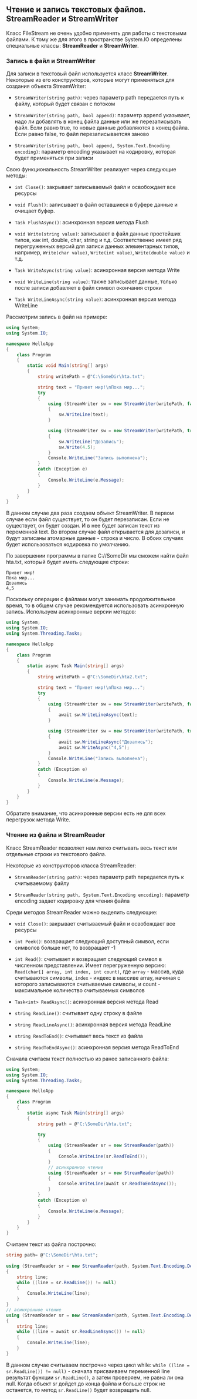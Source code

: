 ## Чтение и запись текстовых файлов. StreamReader и StreamWriter

Класс FileStream не очень удобно применять для работы с текстовыми файлами. К тому же для этого в пространстве System.IO определены специальные 
классы: **StreamReader** и **StreamWriter**.

### Запись в файл и StreamWriter

Для записи в текстовый файл используется класс **StreamWriter**. Некоторые из его конструкторов, которые могут применяться для создания объекта 
StreamWriter:

- `StreamWriter(string path)`: через параметр path передается путь к файлу, который будет связан с потоком

- `StreamWriter(string path, bool append)`: параметр append указывает, надо ли добавлять в конец файла данные или же перезаписывать файл. 
Если равно true, то новые данные добавляются в конец файла. Если равно false, то файл перезаписываетсяя заново

- `StreamWriter(string path, bool append, System.Text.Encoding encoding)`: параметр encoding указывает на кодировку, которая будет 
применяться при записи

Свою функциональность StreamWriter реализует через следующие методы:

- `int Close()`: закрывает записываемый файл и освобождает все ресурсы

- `void Flush()`: записывает в файл оставшиеся в буфере данные и очищает буфер.

- `Task FlushAsync()`: асинхронная версия метода Flush

- `void Write(string value)`: записывает в файл данные простейших типов, как int, double, char, string и т.д. Соответственно имеет ряд перегруженных 
версий для записи данных элементарных типов, например, `Write(char value)`, `Write(int value)`, `Write(double value)` и т.д.

- `Task WriteAsync(string value)`: асинхронная версия метода Write

- `void WriteLine(string value)`: также записывает данные, только после записи добавляет в файл символ окончания строки

- `Task WriteLineAsync(string value)`: асинхронная версия метода WriteLine

Рассмотрим запись в файл на примере:

```cs
using System;
using System.IO;

namespace HelloApp
{
    class Program
    {
        static void Main(string[] args)
        {
            string writePath = @"C:\SomeDir\hta.txt";

            string text = "Привет мир!\nПока мир...";
            try
            {
                using (StreamWriter sw = new StreamWriter(writePath, false, System.Text.Encoding.Default))
                {
                    sw.WriteLine(text);
                }

                using (StreamWriter sw = new StreamWriter(writePath, true, System.Text.Encoding.Default))
                {
                    sw.WriteLine("Дозапись");
                    sw.Write(4.5);
                }
				Console.WriteLine("Запись выполнена");
            }
            catch (Exception e)
            {
                Console.WriteLine(e.Message);
            }
        }
    }
}
```

В данном случае два раза создаем объект StreamWriter. В первом случае если файл существует, то он будет перезаписан. Если не существует, он будет создан. И в нее будет записан текст из переменной text. Во втором случае файл открывается для дозаписи, и будут записаны атомарные данные - строка и число. В 
обоих случаях будет использоваться кодировка по умолчанию.

По завершении программы в папке C://SomeDir мы сможем найти файл hta.txt, который будет иметь следующие строки:

```
Привет мир!
Пока мир...
Дозапись
4,5
```

Поскольку операции с файлами могут занимать продолжительное время, то в общем случае рекомендуется использовать асинхронную запись. Используем асинхронные версии методов:

```cs
using System;
using System.IO;
using System.Threading.Tasks;

namespace HelloApp
{
    class Program
    {
        static async Task Main(string[] args)
        {
            string writePath = @"C:\SomeDir\hta2.txt";

            string text = "Привет мир!\nПока мир...";
            try
            {
                using (StreamWriter sw = new StreamWriter(writePath, false, System.Text.Encoding.Default))
                {
                    await sw.WriteLineAsync(text);
                }

                using (StreamWriter sw = new StreamWriter(writePath, true, System.Text.Encoding.Default))
                {
                    await sw.WriteLineAsync("Дозапись");
                    await sw.WriteAsync("4,5");
                }
                Console.WriteLine("Запись выполнена");
            }
            catch (Exception e)
            {
                Console.WriteLine(e.Message);
            }
        }
    }
}
```

Обратите внимание, что асинхронные версии есть не для всех перегрузок метода Write.

### Чтение из файла и StreamReader

Класс StreamReader позволяет нам легко считывать весь текст или отдельные строки из текстового файла.

Некоторые из конструкторов класса StreamReader:

- `StreamReader(string path)`: через параметр path передается путь к считываемому файлу

- `StreamReader(string path, System.Text.Encoding encoding)`: параметр encoding задает кодировку для чтения файла

Среди методов StreamReader можно выделить следующие:

- `void Close()`: закрывает считываемый файл и освобождает все ресурсы

- `int Peek()`: возвращает следующий доступный символ, если символов больше нет, то возвращает -1

- `int Read()`: считывает и возвращает следующий символ в численном представлении. Имеет перегруженную версию: 
`Read(char[] array, int index, int count)`, где `array` - массив, куда считываются символы, `index` - индекс в массиве array, 
начиная с которого записываются считываемые символы, и count - максимальное количество считываемых символов

- `Task<int> ReadAsync()`: асинхронная версия метода Read

- `string ReadLine()`: считывает одну строку в файле

- `string ReadLineAsync()`: асинхронная версия метода ReadLine

- `string ReadToEnd()`: считывает весь текст из файла

- `string ReadToEndAsync()`: асинхронная версия метода ReadToEnd

Сначала считаем текст полностью из ранее записанного файла:

```cs
using System;
using System.IO;
using System.Threading.Tasks;

namespace HelloApp
{
    class Program
    {
        static async Task Main(string[] args)
        {
            string path = @"C:\SomeDir\hta.txt";

            try
            {
                using (StreamReader sr = new StreamReader(path))
                {
                    Console.WriteLine(sr.ReadToEnd());
                }
				// асинхронное чтение
                using (StreamReader sr = new StreamReader(path))
                {
                    Console.WriteLine(await sr.ReadToEndAsync());
                }
            }
            catch (Exception e)
            {
                Console.WriteLine(e.Message);
            }
        }
    }
}
```

Считаем текст из файла построчно:

```cs
string path= @"C:\SomeDir\hta.txt";
  
using (StreamReader sr = new StreamReader(path, System.Text.Encoding.Default))
{
	string line;
	while ((line = sr.ReadLine()) != null)
	{
		Console.WriteLine(line);
	}
}
// асинхронное чтение
using (StreamReader sr = new StreamReader(path, System.Text.Encoding.Default))
{
	string line;
	while ((line = await sr.ReadLineAsync()) != null)
	{
		Console.WriteLine(line);
	}
}
```

В данном случае считываем построчно через цикл while: `while ((line = sr.ReadLine()) != null)` - сначала присваиваем переменной line результат функции 
`sr.ReadLine()`, а затем проверяем, не равна ли она null. Когда объект sr дойдет до конца файла и больше строк не останется, то 
метод `sr.ReadLine()` будет возвращать null.


